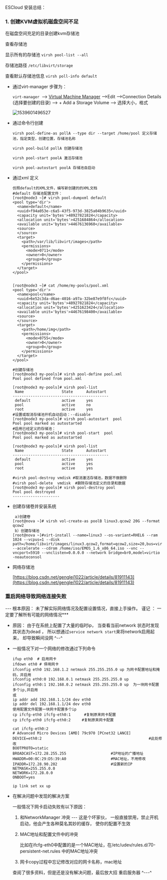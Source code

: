 ESCloud 安装总结：

###  1. 创建KVM虚拟机磁盘空间不足

在磁盘空间充足的目录创建kvm存储池

查看存储池

显示所有的存储池   `virsh pool-list --all`

存储池路径    `/etc/libvirt/storage`

查看默认存储池信息  `virsh poll-info default`

- 通过virt-manager 步骤为：

  `virt-manager `--> <u>Virtual Machine Manager</u> -->Edit -->Connection Details (选择要创建的目录) --> + Add a Storage Volume --> 选择大小，格式

  ![1539601496527](C:\Users\qc.wu\AppData\Roaming\Typora\typora-user-images\1539601496527.png)

- 通过命令行创建

  ```
  virsh pool-define-as pollA --type dir --target /home/pool 定义存储池，指定类型，创建位置，存储池名称
  
  virsh pool-build pollA 创建存储池
  
  virsh pool-start poolA 激活存储池
  
  virsh pool-autostart poolA 存储池自启动
  ```

- 通过xml 定义

  ```
  仿照default的XML文件，编写新创建的的XML文档
  #default 存储池配置文件：
  [root@node3 ~]# virsh pool-dumpxml default 
  <pool type='dir'>
    <name>default</name>
    <uuid>f94a053e-c6a5-43f5-973d-3825a04b9635</uuid>
    <capacity unit='bytes'>48927821824</capacity>
    <allocation unit='bytes'>4251684864</allocation>
    <available unit='bytes'>44676136960</available>
    <source>
    </source>
    <target>
      <path>/var/lib/libvirt/images</path>
      <permissions>
        <mode>0711</mode>
        <owner>0</owner>
        <group>0</group>
      </permissions>
    </target>
  </pool>
  
  
  [root@node3 ~]# cat /home/my-pools/pool.xml 
  <pool type='dir'>
    <name>pool</name>
    <uuid>6e52c3da-d6ae-4016-a97a-32be87e9f8fc</uuid>
    <capacity unit='bytes'>48927821824</capacity>
    <allocation unit='bytes'>4251623424</allocation>
    <available unit='bytes'>44676198400</available>
    <source>
    </source>
    <target>
      <path>/home/img</path>
      <permissions>
        <mode>0755</mode>
        <owner>0</owner>
        <group>0</group>
      </permissions>
    </target>
  </pool>
  
  #创建存储池
  [root@node3 my-pools]# virsh pool-define pool.xml 
  Pool pool defined from pool.xml
  
  [root@node3 my-pools]# virsh pool-list 
   Name                 State      Autostart 
  -------------------------------------------
   default              active     yes       
   pool                 active     no        
   root                 active     yes       
  #设置或取消存储池开机自动启动：--disable  
  [root@node3 my-pools]# virsh pool-autostart  pool
  Pool pool marked as autostarted
  #启用已经定义的存储池：
  [root@node3 my-pools]# virsh pool-start  pool
  Pool pool marked as autostarted
  
  [root@node3 my-pools]# virsh pool-list 
   Name                 State      Autostart 
  -------------------------------------------
   default              active     yes       
   pool                 active     yes       
   root                 active     yes       
  
  #virsh pool-destroy vmdisk #取消激活存储池，数据不做删除
  #virsh pool-delete  vmdisk  #删除存储池定义的目录和数据
  [root@node3 my-pools]# virsh pool-destroy pool
  Pool pool destroyed
  --------------------- 
  
  ```

- 创建存储卷并安装系统



  ```
   a)创建卷
  [root@nova ~]# virsh vol-create-as poolB linux3.qcow2 20G --format qcow2
   b）创建存储池
  [root@nova ~]#virt-install --name=linux3 --os-variant=RHEL6 --ram 1024 --vcpus=1 --disk path=/home/libvirt/images/linux3.qcow2,format=qcow2,size=20,bus=virtio --accelerate --cdrom /home/iso/EMOS_1.6_x86_64.iso --vnc --vncport=5910 --vnclisten=0.0.0.0 --network bridge=br0,model=virtio -noautoconsol
  ```

- 网络存储池

  [https://blog.csdn.net/genglei1022/article/details/81911143](https://blog.csdn.net/genglei1022/article/details/81911143)

###  重启网络导致网络连接失败

--- 根本原因： 未了解实际网络情况及配置设置情况，直接上手操作。 谨记 ： 一定要了解所有可能的网络情况***

- 原因： 由于在系统上配置了大量的临时ip， 当查看当前network 状态时发现其状态为dead ， 所以想通过`service network start`来将network启用起来， 却导致瞬间没网 ^--^

- 一般情况下对一个网络的修改通过下列命令

  ```
  ifup eth0  # 启用网卡
  ifdown eth0 # 停用网卡
  ifconfig eth0 192.168.1.2 netmask 255.255.255.0 up 为网卡配置地址和掩码，并启用
  ifconfig eth0:0 192.168.0.1 netmask 255.255.255.0 up 
  ifconfig eth0:1 192.168.0.2 netmask 255.255.255.0 up  为一块网卡配置多个ip,并启用
  或
  ip addr add 192.168.1.1/24 dev eth0
  ip addr del 192.168.1.1/24 dev eth0
  使用配置文件配置一块网卡配置多个ip
  cp ifcfg-eth0 ifcfg-eth0:1      #复制原来网卡配置
  cp ifcfg-eth0 ifcfg-eth0:2     #复制原来网卡配置
  
  cat ifcfg-eth0:2
  # Advanced Micro Devices [AMD] 79c970 [PCnet32 LANCE]
  DEVICE=eth0:2                                                #此处修改
  BOOTPROTO=static
  BROADCAST=172.28.255.255                    #IP地址的广播地址
  HWADDR=00:0C:29:D5:39:A0                    #MAC地址，不用修改
  IPADDR=172.28.90.202                        #设置新的IP
  NETMASK=255.255.0.0
  NETWORK=172.28.0.0
  ONBOOT=yes
  
  ip link set xx up
  ```

- 在解决问题中发现的解决方案

  一般情况下网卡启动失败有以下原因：

  1. 和NetworkManager 冲突   --- 这是个坏家伙， 一般直接禁用，禁止开机启动，他会产生各种莫名其妙的缓存， 使你的配置不生效

  2. MAC地址和配置文件中的冲突

     比如在ifcfg-eth0中配置的是一个MAC地址，在/etc/udev/rules.d/70-persistent-net.rules 中的MAC地址冲突

  3. 网卡copy过程中忘记修改对应的网卡名称，mac地址

  查阅了很多资料，但是还是没有解决问题，最后放大招   重启服务器 ^---^







